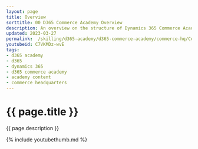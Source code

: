 ```yaml
---
layout: page
title: Overview
sorttitle: 00 D365 Commerce Academy Overview
description: An overview on the structure of Dynamics 365 Commerce Academy, pre-requisites and objectives of Commerce Academy.
updated: 2023-03-27
permalink:  /skilling/d365-academy/d365-commerce-academy/commerce-hq/CommerceAcademyOverview
youtubeid: C7VKMDz-wvE
tags: 
- d365 academy
- d365
- dynamics 365
- d365 commerce academy
- academy content
- commerce headquarters
---
```


# {{ page.title }}

{{ page.description }}

{% include youtubethumb.md %}